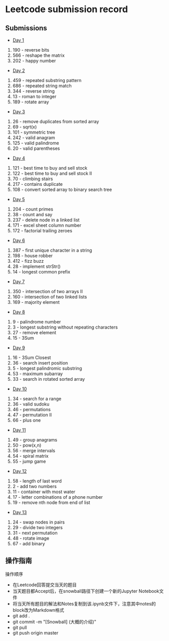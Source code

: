 # Leetcode submission record

## Submissions

- [Day 1](05-24.ipynb)
1. 190 - reverse bits
2. 566 - reshape the matrix
3. 202 - happy number

- [Day 2](05-25.ipynb)
1. 459 - repeated substring pattern
2. 686 - repeated string match
3. 344 - reverse string
4. 13 - roman to integer
5. 189 - rotate array

- [Day 3](05-26.ipynb)
1. 26 - remove duplicates from sorted array
2. 69 - sqrt(x)
3. 101 - symmetric tree
4. 242 - valid anagram
5. 125 - valid palindrome 
6. 20 - valid parentheses

- [Day 4](05-27.ipynb)
1. 121 - best time to buy and sell stock
2. 122 - best time to buy and sell stock II
3. 70 - climbing stairs
4. 217 - contains duplicate
5. 108 - convert sorted array to binary search tree

- [Day 5](05-28.ipynb)
1. 204 - count primes
2. 38 - count and say
3. 237 - delete node in a linked list
4. 171 - excel sheet column number
5. 172 - factorial trailing zeroes

- [Day 6](05-30.ipynb)
1. 387 - first unique character in a string
2. 198 - house robber
3. 412 - fizz buzz
4. 28 - implement strStr()
5. 14 - longest common prefix

- [Day 7](05-31.ipynb)
1. 350 - intersection of two arrays II
2. 160 - intersection of two linked lists
3. 169 - majority element

- [Day 8](06-12.ipynb)
1. 9 - palindrome number
2. 3 - longest substring without repeating characters
3. 27 - remove element
4. 15 - 3Sum

- [Day 9](06-13.ipynb)
1. 16 - 3Sum Closest
2. 36 - search insert position
3. 5 - longest palindromic substring
4. 53 - maximum subarray
5. 33 - search in rotated sorted array

- [Day 10](06-14.ipynb)
1. 34 - search for a range
2. 36 - valid sudoku
3. 46 - permutations
4. 47 - permutation II
5. 66 - plus one

- [Day 11](06-18.ipynb)
1. 49 - group anagrams
2. 50 - pow(x,n)
3. 56 - merge intervals
4. 54 - spiral matrix
5. 55 - jump game

- [Day 12](06-19.ipynb)
1. 58 - length of last word
2. 2 - add two numbers
3. 11 - container with most water
4. 17 - letter combinations of a phone number
5. 19 - remove nth node from end of list

- [Day 13](06-20.ipynb)
1. 24 - swap nodes in pairs
2. 29 - divide two integers
3. 31 - next permutation
4. 48 - rotate image
5. 67 - add binary

## 操作指南

操作顺序

- 在Leetcode回答提交当天的题目
- 当天题目都Accept后，在snowball路径下创建一个新的Jupyter Notebook文件
- 将当天所有题目的解法和Notes复制到该.ipynb文件下，注意其中notes的block改为Markdown格式
- git add .
- git commit -m "\[Snowball\] (大概的介绍)"
- git pull
- git push origin master



